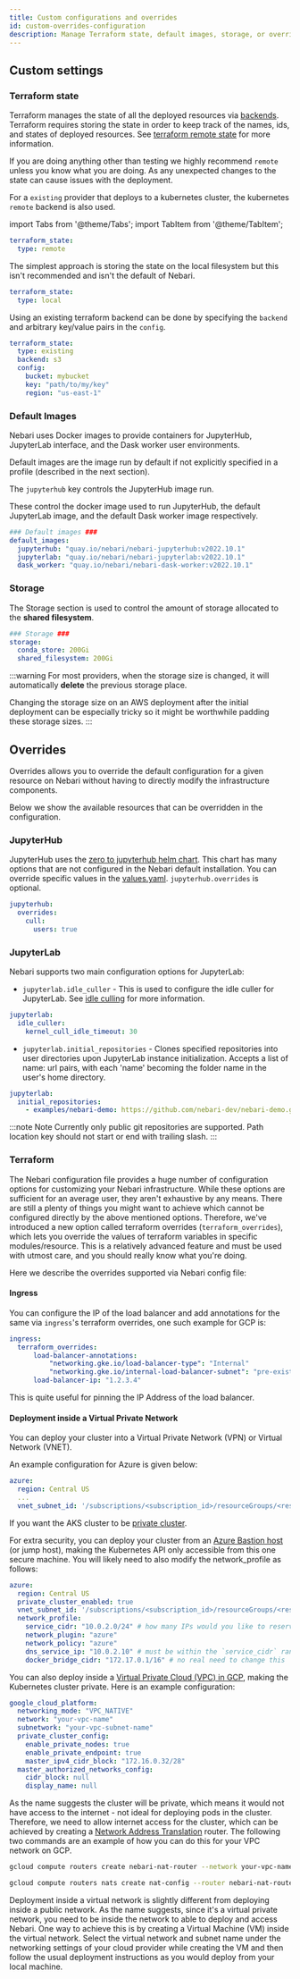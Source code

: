 ```yaml
---
title: Custom configurations and overrides
id: custom-overrides-configuration
description: Manage Terraform state, default images, storage, or override config.
---
```


## Custom settings

### Terraform state

Terraform manages the state of all the deployed resources via [backends](https://www.terraform.io/language/settings/backends). Terraform requires storing the state in order to keep
track of the names, ids, and states of deployed resources. See [terraform remote state](https://www.terraform.io/language/state/remote) for more information.

If you are doing anything other than testing we highly recommend `remote` unless you know what you
are doing. As any unexpected changes to the state can cause issues with the deployment.

For a `existing` provider that deploys to a kubernetes cluster, the kubernetes `remote` backend is also used.

import Tabs from '@theme/Tabs';
import TabItem from '@theme/TabItem';

<Tabs>

<TabItem value="remote" label="Remote" default="true" >

```yaml
terraform_state:
  type: remote
```

</TabItem>

<TabItem value="local" label="Local" >

The simplest approach is storing the state on the local filesystem but this isn't recommended and isn't the default of Nebari.

```yaml
terraform_state:
  type: local
```

</TabItem>

<TabItem value="existing" label="Existing" >

Using an existing terraform backend can be done by specifying the `backend` and arbitrary key/value pairs in the `config`.

```yaml
terraform_state:
  type: existing
  backend: s3
  config:
    bucket: mybucket
    key: "path/to/my/key"
    region: "us-east-1"
```

</TabItem>

</Tabs>

### Default Images

Nebari uses Docker images to provide containers for JupyterHub, JupyterLab interface, and the Dask worker user environments.

Default images are the image run by default if not explicitly specified in a profile (described in the next section).

The `jupyterhub` key controls the JupyterHub image run.

These control the docker image used to run JupyterHub, the default JupyterLab image, and the default Dask worker image respectively.

```yaml
### Default images ###
default_images:
  jupyterhub: "quay.io/nebari/nebari-jupyterhub:v2022.10.1"
  jupyterlab: "quay.io/nebari/nebari-jupyterlab:v2022.10.1"
  dask_worker: "quay.io/nebari/nebari-dask-worker:v2022.10.1"
```

### Storage

The Storage section is used to control the amount of storage allocated to the **shared filesystem**.

```yaml
### Storage ###
storage:
  conda_store: 200Gi
  shared_filesystem: 200Gi
```

:::warning
For most providers, when the storage size is changed, it will automatically **delete** the previous storage place.

Changing the storage size on an AWS deployment after the initial deployment can be especially tricky so it might be worthwhile padding these storage sizes.
:::

## Overrides

Overrides allows you to override the default configuration for a given resource on Nebari without having to directly modify the infrastructure components.

Below we show the available resources that can be overridden in the configuration.

### JupyterHub

JupyterHub uses the [zero to jupyterhub helm chart](https://github.com/jupyterhub/zero-to-jupyterhub-k8s/). This chart has many options that are not configured in the Nebari default
installation. You can override specific values in the [values.yaml](https://github.com/jupyterhub/zero-to-jupyterhub-k8s/blob/main/jupyterhub/values.yaml). `jupyterhub.overrides`
is optional.

```yaml
jupyterhub:
  overrides:
    cull:
      users: true
```

### JupyterLab

Nebari supports two main configuration options for JupyterLab:

- `jupyterlab.idle_culler` - This is used to configure the idle culler for JupyterLab. See [idle culling](/docs/how-tos/nebari-idle-culler) for more information.

```yaml
jupyterlab:
  idle_culler:
    kernel_cull_idle_timeout: 30
```

- `jupyterlab.initial_repositories` - Clones specified repositories into user directories upon JupyterLab instance initialization. Accepts a list of name: url pairs, with each 'name' becoming the folder name in the user's home directory.

```yaml
jupyterlab:
  initial_repositories:
    - examples/nebari-demo: https://github.com/nebari-dev/nebari-demo.git
```

:::note Note
Currently only public git repositories are supported. Path location key should not start or end with trailing slash.
:::

### Terraform

The Nebari configuration file provides a huge number of configuration options for customizing your Nebari infrastructure. While these options are sufficient for an average user, they
aren't exhaustive by any means. There are still a plenty of things you might want to achieve which cannot be configured directly by the above mentioned options. Therefore, we've
introduced a new option called terraform overrides (`terraform_overrides`), which lets you override the values of terraform variables in specific modules/resource. This is a
relatively advanced feature and must be used with utmost care, and you should really know what you're doing.

Here we describe the overrides supported via Nebari config file:

#### Ingress

You can configure the IP of the load balancer and add annotations for the same via `ingress`'s terraform overrides, one such example for GCP is:

```yaml
ingress:
  terraform_overrides:
      load-balancer-annotations:
          "networking.gke.io/load-balancer-type": "Internal"
          "networking.gke.io/internal-load-balancer-subnet": "pre-existing-subnet"
      load-balancer-ip: "1.2.3.4"
```

This is quite useful for pinning the IP Address of the load balancer.

#### Deployment inside a Virtual Private Network

<Tabs>

<TabItem value="azure" label="Azure" default="true" >

You can deploy your cluster into a Virtual Private Network (VPN) or Virtual Network (VNET).

An example configuration for Azure is given below:

```yaml
azure:
  region: Central US
  ...
  vnet_subnet_id: '/subscriptions/<subscription_id>/resourceGroups/<resource_group>/providers/Microsoft.Network/virtualNetworks/<vnet-name>/subnets/<subnet-name>'
```

If you want the AKS cluster to be [private cluster](https://learn.microsoft.com/en-us/azure/aks/private-clusters?tabs=azure-portal).

For extra security, you can deploy your cluster from an [Azure Bastion host](https://learn.microsoft.com/en-us/azure/aks/operator-best-practices-network#securely-connect-to-nodes-through-a-bastion-host) (or jump host), making the Kubernetes API only accessible from this one secure machine. You will likely need to also modify the network_profile as follows:

```yaml
azure:
  region: Central US
  private_cluster_enabled: true
  vnet_subnet_id: '/subscriptions/<subscription_id>/resourceGroups/<resource_group>/providers/Microsoft.Network/virtualNetworks/<vnet-name>/subnets/<subnet-name>'
  network_profile:
    service_cidr: "10.0.2.0/24" # how many IPs would you like to reserve for Nebari
    network_plugin: "azure"
    network_policy: "azure"
    dns_service_ip: "10.0.2.10" # must be within the `service_cidr` range from above
    docker_bridge_cidr: "172.17.0.1/16" # no real need to change this

```


</TabItem>

<TabItem value="gcp" label="GCP" default="true" >

You can also deploy inside a [Virtual Private Cloud (VPC) in GCP](https://cloud.google.com/vpc/docs/overview), making the Kubernetes cluster private. Here is an example configuration:

```yaml
google_cloud_platform:
  networking_mode: "VPC_NATIVE"
  network: "your-vpc-name"
  subnetwork: "your-vpc-subnet-name"
  private_cluster_config:
    enable_private_nodes: true
    enable_private_endpoint: true
    master_ipv4_cidr_block: "172.16.0.32/28"
  master_authorized_networks_config:
    cidr_block: null
    display_name: null
```

As the name suggests the cluster will be private, which means it would not have access to the internet - not ideal for deploying pods in the cluster. Therefore, we need
to allow internet access for the cluster, which can be achieved by creating a [Network Address Translation](https://en.wikipedia.org/wiki/Network_address_translation) router. The following two commands are an example of how you can do this for your VPC network on GCP.

```bash
gcloud compute routers create nebari-nat-router --network your-vpc-name --region your-region

gcloud compute routers nats create nat-config --router nebari-nat-router  --nat-all-subnet-ip-ranges --auto-allocate-nat-external-ips --region your-region
```

</TabItem>

</Tabs>

Deployment inside a virtual network is slightly different from deploying inside a public network.
As the name suggests, since it's a virtual private network, you need to be inside the network to able to deploy and access Nebari.
One way to achieve this is by creating a Virtual Machine (VM) inside the virtual network.
Select the virtual network and subnet name under the networking settings of your cloud provider while creating the VM
and then follow the usual deployment instructions as you would deploy from your local machine.
